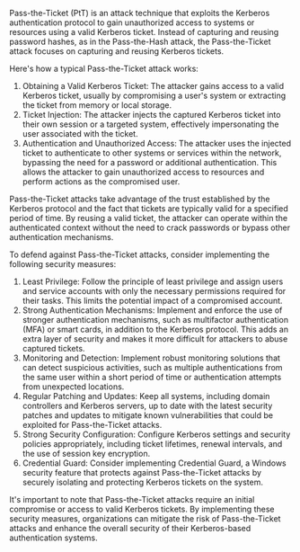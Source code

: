 Pass-the-Ticket (PtT) is an attack technique that exploits the Kerberos authentication protocol to gain unauthorized access to systems or resources using a valid Kerberos ticket. Instead of capturing and reusing password hashes, as in the Pass-the-Hash attack, the Pass-the-Ticket attack focuses on capturing and reusing Kerberos tickets.

Here's how a typical Pass-the-Ticket attack works:

1.  Obtaining a Valid Kerberos Ticket: The attacker gains access to a valid Kerberos ticket, usually by compromising a user's system or extracting the ticket from memory or local storage.
2.  Ticket Injection: The attacker injects the captured Kerberos ticket into their own session or a targeted system, effectively impersonating the user associated with the ticket.
3.  Authentication and Unauthorized Access: The attacker uses the injected ticket to authenticate to other systems or services within the network, bypassing the need for a password or additional authentication. This allows the attacker to gain unauthorized access to resources and perform actions as the compromised user.

Pass-the-Ticket attacks take advantage of the trust established by the Kerberos protocol and the fact that tickets are typically valid for a specified period of time. By reusing a valid ticket, the attacker can operate within the authenticated context without the need to crack passwords or bypass other authentication mechanisms.

To defend against Pass-the-Ticket attacks, consider implementing the following security measures:

1.  Least Privilege: Follow the principle of least privilege and assign users and service accounts with only the necessary permissions required for their tasks. This limits the potential impact of a compromised account.
2.  Strong Authentication Mechanisms: Implement and enforce the use of stronger authentication mechanisms, such as multifactor authentication (MFA) or smart cards, in addition to the Kerberos protocol. This adds an extra layer of security and makes it more difficult for attackers to abuse captured tickets.
3.  Monitoring and Detection: Implement robust monitoring solutions that can detect suspicious activities, such as multiple authentications from the same user within a short period of time or authentication attempts from unexpected locations.
4.  Regular Patching and Updates: Keep all systems, including domain controllers and Kerberos servers, up to date with the latest security patches and updates to mitigate known vulnerabilities that could be exploited for Pass-the-Ticket attacks.
5.  Strong Security Configuration: Configure Kerberos settings and security policies appropriately, including ticket lifetimes, renewal intervals, and the use of session key encryption.
6.  Credential Guard: Consider implementing Credential Guard, a Windows security feature that protects against Pass-the-Ticket attacks by securely isolating and protecting Kerberos tickets on the system.

It's important to note that Pass-the-Ticket attacks require an initial compromise or access to valid Kerberos tickets. By implementing these security measures, organizations can mitigate the risk of Pass-the-Ticket attacks and enhance the overall security of their Kerberos-based authentication systems.